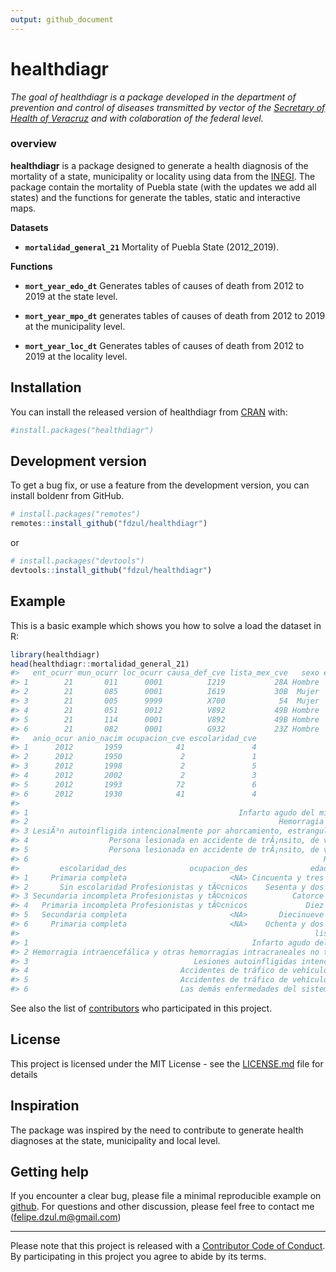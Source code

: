 ```yaml
---
output: github_document
---
```


<!-- README.md is generated from README.Rmd. Please edit that file -->



# healthdiagr

<!-- badges: start -->
<!-- badges: end -->

*The goal of healthdiagr is a package developed in the department of prevention and control of diseases transmitted by vector of the [Secretary of Health of Veracruz](https://www.ssaver.gob.mx/) and with colaboration of the federal level.*

### **overview**

**healthdiagr** is a package designed to generate a health diagnosis of the mortality of a state, municipality or locality using data from the [INEGI](https://www.inegi.org.mx/programas/mortalidad/#Datos_abiertos). The package contain the mortality of Puebla state (with the updates we add all states) and the functions for generate the tables, static and interactive maps.


**Datasets**

  - **`mortalidad_general_21`** Mortality of Puebla State (2012_2019).

**Functions**

  - **`mort_year_edo_dt`** Generates tables of causes of death from 2012 to 2019 at the state level.
  
  - **`mort_year_mpo_dt`** generates tables of causes of death from 2012 to 2019 at the municipality level.
  
  - **`mort_year_loc_dt`** Generates tables of causes of death from 2012 to 2019 at the locality level.

## Installation

You can install the released version of healthdiagr from [CRAN](https://CRAN.R-project.org) with:

``` r
#install.packages("healthdiagr")
```

## Development version

To get a bug fix, or use a feature from the development version, you can install boldenr from GitHub.

``` r
# install.packages("remotes")
remotes::install_github("fdzul/healthdiagr")
```
or

``` r
# install.packages("devtools")
devtools::install_github("fdzul/healthdiagr")
```

## Example

This is a basic example which shows you how to solve a load the dataset in R:


```r
library(healthdiagr)
head(healthdiagr::mortalidad_general_21)
#>   ent_ocurr mun_ocurr loc_ocurr causa_def_cve lista_mex_cve   sexo edad_cve
#> 1        21       011      0001          I219           28A Hombre     4053
#> 2        21       085      0001          I619           30B  Mujer     4062
#> 3        21       005      9999          X700            54  Mujer     4014
#> 4        21       051      0012          V892           49B Hombre     4010
#> 5        21       114      0001          V892           49B Hombre     4019
#> 6        21       082      0001          G932           23Z Hombre     4082
#>   anio_ocur anio_nacim ocupacion_cve escolaridad_cve
#> 1      2012       1959            41               4
#> 2      2012       1950             2               1
#> 3      2012       1998             2               5
#> 4      2012       2002             2               3
#> 5      2012       1993            72               6
#> 6      2012       1930            41               4
#>                                                                                         causa_def_des
#> 1                                               Infarto agudo del miocardio, sin otra especificaciÃ³n
#> 2                                                        Hemorragia intraencefÃ¡lica, no especificada
#> 3 LesiÃ³n autoinfligida intencionalmente por ahorcamiento, estrangulamiento o sofocaciÃ³n en vivienda
#> 4                  Persona lesionada en accidente de trÃ¡nsito, de vehÃ­culo de motor no especificado
#> 5                  Persona lesionada en accidente de trÃ¡nsito, de vehÃ­culo de motor no especificado
#> 6                                                                  HipertensiÃ³n intracraneal benigna
#>         escolaridad_des              ocupacion_des              edad_des
#> 1     Primaria completa                       <NA> Cincuenta y tres años
#> 2       Sin escolaridad Profesionistas y tÃ©cnicos    Sesenta y dos años
#> 3 Secundaria incompleta Profesionistas y tÃ©cnicos          Catorce años
#> 4   Primaria incompleta Profesionistas y tÃ©cnicos             Diez años
#> 5   Secundaria completa                       <NA>       Diecinueve años
#> 6     Primaria completa                       <NA>    Ochenta y dos años
#>                                                                  lista_mex_des
#> 1                                                  Infarto agudo del miocardio
#> 2 Hemorragia intraencefálica y otras hemorragias intracraneales no traumáticas
#> 3                                     Lesiones autoinfligidas intencionalmente
#> 4                                  Accidentes de tráfico de vehículos de motor
#> 5                                  Accidentes de tráfico de vehículos de motor
#> 6                                  Las demás enfermedades del sistema nervioso
```



See also the list of [contributors](https://github.com/fdzul/deneggs/contributors) who participated in this project.

## License

This project is licensed under the MIT License - see the [LICENSE.md](LICENSE.md) file for details


## Inspiration

The package was inspired by the need to contribute to generate health diagnoses at the state, municipality and local level.

## Getting help

If you encounter a clear bug, please file a minimal reproducible example
on [github](https://github.com/fdzul/healthdiagr/issues). For questions
and other discussion, please feel free to contact me (felipe.dzul.m@gmail.com)

-----

Please note that this project is released with a [Contributor Code of
Conduct](https://dplyr.tidyverse.org/CODE_OF_CONDUCT). By participating
in this project you agree to abide by its terms.

